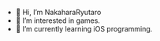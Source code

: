 - 👋 Hi, I’m NakaharaRyutaro
- 👀 I’m interested in games.
- 🌱 I’m currently learning iOS programming.





<!---
NakaharaRyutaro/NakaharaRyutaro is a ✨ special ✨ repository because its `README.md` (this file) appears on your GitHub profile.

--->
